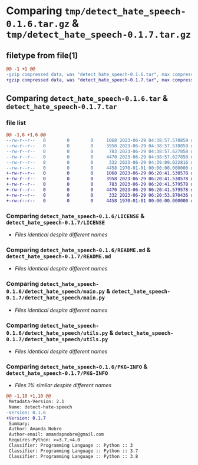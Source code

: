 # Comparing `tmp/detect_hate_speech-0.1.6.tar.gz` & `tmp/detect_hate_speech-0.1.7.tar.gz`

## filetype from file(1)

```diff
@@ -1 +1 @@
-gzip compressed data, was "detect_hate_speech-0.1.6.tar", max compression
+gzip compressed data, was "detect_hate_speech-0.1.7.tar", max compression
```

## Comparing `detect_hate_speech-0.1.6.tar` & `detect_hate_speech-0.1.7.tar`

### file list

```diff
@@ -1,6 +1,6 @@
--rw-r--r--   0        0        0     1068 2023-06-29 04:38:57.578859 detect_hate_speech-0.1.6/LICENSE
--rw-r--r--   0        0        0     3958 2023-06-29 04:38:57.578859 detect_hate_speech-0.1.6/README.md
--rw-r--r--   0        0        0      783 2023-06-29 04:38:57.627858 detect_hate_speech-0.1.6/detect_hate_speech/main.py
--rw-r--r--   0        0        0     4470 2023-06-29 04:38:57.627858 detect_hate_speech-0.1.6/detect_hate_speech/utils.py
--rw-r--r--   0        0        0      332 2023-06-29 04:39:09.022816 detect_hate_speech-0.1.6/pyproject.toml
--rw-r--r--   0        0        0     4458 1970-01-01 00:00:00.000000 detect_hate_speech-0.1.6/PKG-INFO
+-rw-r--r--   0        0        0     1068 2023-06-29 06:20:41.530578 detect_hate_speech-0.1.7/LICENSE
+-rw-r--r--   0        0        0     3958 2023-06-29 06:20:41.530578 detect_hate_speech-0.1.7/README.md
+-rw-r--r--   0        0        0      783 2023-06-29 06:20:41.579578 detect_hate_speech-0.1.7/detect_hate_speech/main.py
+-rw-r--r--   0        0        0     4470 2023-06-29 06:20:41.579578 detect_hate_speech-0.1.7/detect_hate_speech/utils.py
+-rw-r--r--   0        0        0      332 2023-06-29 06:20:53.870436 detect_hate_speech-0.1.7/pyproject.toml
+-rw-r--r--   0        0        0     4458 1970-01-01 00:00:00.000000 detect_hate_speech-0.1.7/PKG-INFO
```

### Comparing `detect_hate_speech-0.1.6/LICENSE` & `detect_hate_speech-0.1.7/LICENSE`

 * *Files identical despite different names*

### Comparing `detect_hate_speech-0.1.6/README.md` & `detect_hate_speech-0.1.7/README.md`

 * *Files identical despite different names*

### Comparing `detect_hate_speech-0.1.6/detect_hate_speech/main.py` & `detect_hate_speech-0.1.7/detect_hate_speech/main.py`

 * *Files identical despite different names*

### Comparing `detect_hate_speech-0.1.6/detect_hate_speech/utils.py` & `detect_hate_speech-0.1.7/detect_hate_speech/utils.py`

 * *Files identical despite different names*

### Comparing `detect_hate_speech-0.1.6/PKG-INFO` & `detect_hate_speech-0.1.7/PKG-INFO`

 * *Files 1% similar despite different names*

```diff
@@ -1,10 +1,10 @@
 Metadata-Version: 2.1
 Name: detect-hate-speech
-Version: 0.1.6
+Version: 0.1.7
 Summary: 
 Author: Amanda Nobre
 Author-email: amandapnobre@gmail.com
 Requires-Python: >=3.7,<4.0
 Classifier: Programming Language :: Python :: 3
 Classifier: Programming Language :: Python :: 3.7
 Classifier: Programming Language :: Python :: 3.8
```

